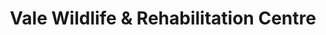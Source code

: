 ---
title: "Vale Wildlife & Rehabilitation Centre"
url: /evesham/vale-wildlife-and-rehabilitation-centre/
shop: charity
---